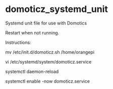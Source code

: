 # domoticz_systemd_unit
Systemd unit file for use with Domotics

Restart when not running.

Instructions:

mv /etc/init.d/domoticz.sh /home/orangepi

vi /etc/systemd/system/domoticz.service

systemctl daemon-reload

systemctl enable -now domoticz.service
